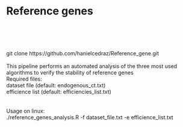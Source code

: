 <h1> Reference genes</h1>
</br>
</br>
</br>
</br>
git clone https://github.com/hanielcedraz/Reference_gene.git
</br>
</br>
This pipeline performs an automated analysis of the three most used algorithms to verify the stability of reference genes 
</br>
Required files: 
</br>
dataset file (default: endogenous_ct.txt) 
</br>
efficience list (default: efficiencies_list.txt)
</br>
</br>
</br>
Usage on linux: </br>
 ./reference_genes_analysis.R -f dataset_file.txt -e efficience_list.txt

